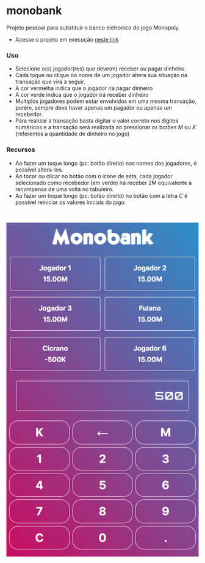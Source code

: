 # monobank
Projeto pessoal para substituir o banco eletronico do jogo Monopoly.
- Acesse o projeto em execução <a href="https://sigerolem.github.io/monobank/" target="_blank" >neste link</a>

### Uso
- Selecione o(s) jogador(res) que deve(m) receber ou pagar dinheiro.
- Cada toque ou clique no nome de um jogador altera sua situação na transação que virá a seguir.
- A cor vermelha indica que o jogador irá pagar dinheiro
- A cor verde indica que o jogador irá receber dinheiro
- Multiplos jogadores podem estar envolvidos em uma mesma transação, porém, sempre deve haver apenas um pagador ou apenas um recebedor.
- Para realizar a transação basta digitar o valor correto nos digitos numéricos e a transação será realizada ao pressionar os botões *M* ou *K* (referentes a quantidade de dinheiro no jogo)

### Recursos
- Ao fazer um toque longo (pc: botão direito) nos nomes dos jogadores, é possível altera-los.
- Ao tocar ou clicar no botão com o icone de seta, cada jogador selecionado como recebedor (em verde) irá receber 2M equivalente à recompensa de uma volta no tabuleiro.
- Ao fazer um toque longo (pc: botão direito) no botão com a letra *C* é possível reiniciar os valores iniciais do jogo.

</br>

![print da aplicação](https://raw.githubusercontent.com/Sigerolem/monobank/main/public/print%20monobank.png)
